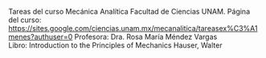 Tareas del curso Mecánica Analítica Facultad de Ciencias UNAM.
Página del curso: https://sites.google.com/ciencias.unam.mx/mecanalitica/tareasex%C3%A1menes?authuser=0
Profesora: Dra. Rosa María Méndez Vargas   
Libro: Introduction to the Principles of Mechanics Hauser, Walter 
